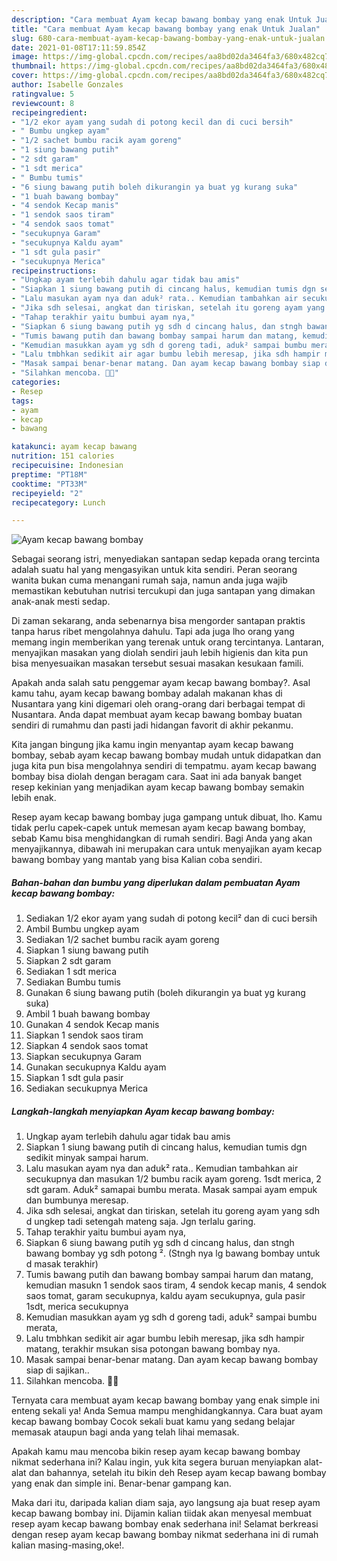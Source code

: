 ```yaml
---
description: "Cara membuat Ayam kecap bawang bombay yang enak Untuk Jualan"
title: "Cara membuat Ayam kecap bawang bombay yang enak Untuk Jualan"
slug: 680-cara-membuat-ayam-kecap-bawang-bombay-yang-enak-untuk-jualan
date: 2021-01-08T17:11:59.854Z
image: https://img-global.cpcdn.com/recipes/aa8bd02da3464fa3/680x482cq70/ayam-kecap-bawang-bombay-foto-resep-utama.jpg
thumbnail: https://img-global.cpcdn.com/recipes/aa8bd02da3464fa3/680x482cq70/ayam-kecap-bawang-bombay-foto-resep-utama.jpg
cover: https://img-global.cpcdn.com/recipes/aa8bd02da3464fa3/680x482cq70/ayam-kecap-bawang-bombay-foto-resep-utama.jpg
author: Isabelle Gonzales
ratingvalue: 5
reviewcount: 8
recipeingredient:
- "1/2 ekor ayam yang sudah di potong kecil dan di cuci bersih"
- " Bumbu ungkep ayam"
- "1/2 sachet bumbu racik ayam goreng"
- "1 siung bawang putih"
- "2 sdt garam"
- "1 sdt merica"
- " Bumbu tumis"
- "6 siung bawang putih boleh dikurangin ya buat yg kurang suka"
- "1 buah bawang bombay"
- "4 sendok Kecap manis"
- "1 sendok saos tiram"
- "4 sendok saos tomat"
- "secukupnya Garam"
- "secukupnya Kaldu ayam"
- "1 sdt gula pasir"
- "secukupnya Merica"
recipeinstructions:
- "Ungkap ayam terlebih dahulu agar tidak bau amis"
- "Siapkan 1 siung bawang putih di cincang halus, kemudian tumis dgn sedikit minyak sampai harum."
- "Lalu masukan ayam nya dan aduk² rata.. Kemudian tambahkan air secukupnya dan masukan 1/2 bumbu racik ayam goreng. 1sdt merica, 2 sdt garam. Aduk² samapai bumbu merata. Masak sampai ayam empuk dan bumbunya meresap."
- "Jika sdh selesai, angkat dan tiriskan, setelah itu goreng ayam yang sdh d ungkep tadi setengah mateng saja. Jgn terlalu garing."
- "Tahap terakhir yaitu bumbui ayam nya,"
- "Siapkan 6 siung bawang putih yg sdh d cincang halus, dan stngh bawang bombay yg sdh potong ². (Stngh nya lg bawang bombay untuk d masak terakhir)"
- "Tumis bawang putih dan bawang bombay sampai harum dan matang, kemudian masukn 1 sendok saos tiram, 4 sendok kecap manis, 4 sendok saos tomat, garam secukupnya, kaldu ayam secukupnya, gula pasir 1sdt, merica secukupnya"
- "Kemudian masukkan ayam yg sdh d goreng tadi, aduk² sampai bumbu merata,"
- "Lalu tmbhkan sedikit air agar bumbu lebih meresap, jika sdh hampir matang, terakhir msukan sisa potongan bawang bombay nya."
- "Masak sampai benar-benar matang. Dan ayam kecap bawang bombay siap di sajikan.."
- "Silahkan mencoba. 🤗💕"
categories:
- Resep
tags:
- ayam
- kecap
- bawang

katakunci: ayam kecap bawang 
nutrition: 151 calories
recipecuisine: Indonesian
preptime: "PT18M"
cooktime: "PT33M"
recipeyield: "2"
recipecategory: Lunch

---
```



![Ayam kecap bawang bombay](https://img-global.cpcdn.com/recipes/aa8bd02da3464fa3/680x482cq70/ayam-kecap-bawang-bombay-foto-resep-utama.jpg)

Sebagai seorang istri, menyediakan santapan sedap kepada orang tercinta adalah suatu hal yang mengasyikan untuk kita sendiri. Peran seorang  wanita bukan cuma menangani rumah saja, namun anda juga wajib memastikan kebutuhan nutrisi tercukupi dan juga santapan yang dimakan anak-anak mesti sedap.

Di zaman  sekarang, anda sebenarnya bisa mengorder santapan praktis tanpa harus ribet mengolahnya dahulu. Tapi ada juga lho orang yang memang ingin memberikan yang terenak untuk orang tercintanya. Lantaran, menyajikan masakan yang diolah sendiri jauh lebih higienis dan kita pun bisa menyesuaikan masakan tersebut sesuai masakan kesukaan famili. 



Apakah anda salah satu penggemar ayam kecap bawang bombay?. Asal kamu tahu, ayam kecap bawang bombay adalah makanan khas di Nusantara yang kini digemari oleh orang-orang dari berbagai tempat di Nusantara. Anda dapat membuat ayam kecap bawang bombay buatan sendiri di rumahmu dan pasti jadi hidangan favorit di akhir pekanmu.

Kita jangan bingung jika kamu ingin menyantap ayam kecap bawang bombay, sebab ayam kecap bawang bombay mudah untuk didapatkan dan juga kita pun bisa mengolahnya sendiri di tempatmu. ayam kecap bawang bombay bisa diolah dengan beragam cara. Saat ini ada banyak banget resep kekinian yang menjadikan ayam kecap bawang bombay semakin lebih enak.

Resep ayam kecap bawang bombay juga gampang untuk dibuat, lho. Kamu tidak perlu capek-capek untuk memesan ayam kecap bawang bombay, sebab Kamu bisa menghidangkan di rumah sendiri. Bagi Anda yang akan menyajikannya, dibawah ini merupakan cara untuk menyajikan ayam kecap bawang bombay yang mantab yang bisa Kalian coba sendiri.

<!--inarticleads1-->

##### Bahan-bahan dan bumbu yang diperlukan dalam pembuatan Ayam kecap bawang bombay:

1. Sediakan 1/2 ekor ayam yang sudah di potong kecil² dan di cuci bersih
1. Ambil  Bumbu ungkep ayam
1. Sediakan 1/2 sachet bumbu racik ayam goreng
1. Siapkan 1 siung bawang putih
1. Siapkan 2 sdt garam
1. Sediakan 1 sdt merica
1. Sediakan  Bumbu tumis
1. Gunakan 6 siung bawang putih (boleh dikurangin ya buat yg kurang suka)
1. Ambil 1 buah bawang bombay
1. Gunakan 4 sendok Kecap manis
1. Siapkan 1 sendok saos tiram
1. Siapkan 4 sendok saos tomat
1. Siapkan secukupnya Garam
1. Gunakan secukupnya Kaldu ayam
1. Siapkan 1 sdt gula pasir
1. Sediakan secukupnya Merica




<!--inarticleads2-->

##### Langkah-langkah menyiapkan Ayam kecap bawang bombay:

1. Ungkap ayam terlebih dahulu agar tidak bau amis
1. Siapkan 1 siung bawang putih di cincang halus, kemudian tumis dgn sedikit minyak sampai harum.
1. Lalu masukan ayam nya dan aduk² rata.. Kemudian tambahkan air secukupnya dan masukan 1/2 bumbu racik ayam goreng. 1sdt merica, 2 sdt garam. Aduk² samapai bumbu merata. Masak sampai ayam empuk dan bumbunya meresap.
1. Jika sdh selesai, angkat dan tiriskan, setelah itu goreng ayam yang sdh d ungkep tadi setengah mateng saja. Jgn terlalu garing.
1. Tahap terakhir yaitu bumbui ayam nya,
1. Siapkan 6 siung bawang putih yg sdh d cincang halus, dan stngh bawang bombay yg sdh potong ². (Stngh nya lg bawang bombay untuk d masak terakhir)
1. Tumis bawang putih dan bawang bombay sampai harum dan matang, kemudian masukn 1 sendok saos tiram, 4 sendok kecap manis, 4 sendok saos tomat, garam secukupnya, kaldu ayam secukupnya, gula pasir 1sdt, merica secukupnya
1. Kemudian masukkan ayam yg sdh d goreng tadi, aduk² sampai bumbu merata,
1. Lalu tmbhkan sedikit air agar bumbu lebih meresap, jika sdh hampir matang, terakhir msukan sisa potongan bawang bombay nya.
1. Masak sampai benar-benar matang. Dan ayam kecap bawang bombay siap di sajikan..
1. Silahkan mencoba. 🤗💕




Ternyata cara membuat ayam kecap bawang bombay yang enak simple ini enteng sekali ya! Anda Semua mampu menghidangkannya. Cara buat ayam kecap bawang bombay Cocok sekali buat kamu yang sedang belajar memasak ataupun bagi anda yang telah lihai memasak.

Apakah kamu mau mencoba bikin resep ayam kecap bawang bombay nikmat sederhana ini? Kalau ingin, yuk kita segera buruan menyiapkan alat-alat dan bahannya, setelah itu bikin deh Resep ayam kecap bawang bombay yang enak dan simple ini. Benar-benar gampang kan. 

Maka dari itu, daripada kalian diam saja, ayo langsung aja buat resep ayam kecap bawang bombay ini. Dijamin kalian tiidak akan menyesal membuat resep ayam kecap bawang bombay enak sederhana ini! Selamat berkreasi dengan resep ayam kecap bawang bombay nikmat sederhana ini di rumah kalian masing-masing,oke!.

